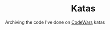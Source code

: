 <h1 align=center>Katas</h1>
 
Archiving the code I've done on [CodeWars](https://codewars.com) katas
